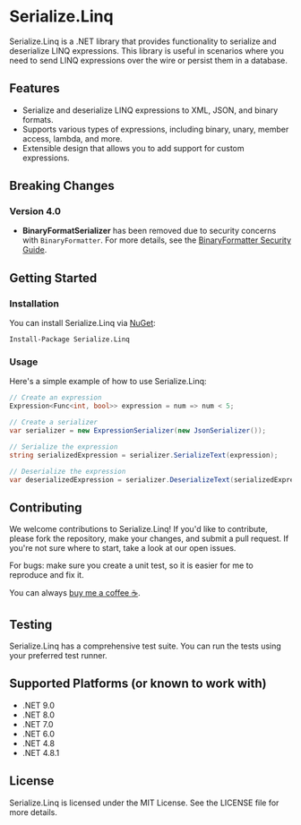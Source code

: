 # Serialize.Linq

Serialize.Linq is a .NET library that provides functionality to serialize and deserialize LINQ expressions.
This library is useful in scenarios where you need to send LINQ expressions over the wire or persist them in a database.

## Features

- Serialize and deserialize LINQ expressions to XML, JSON, and binary formats.
- Supports various types of expressions, including binary, unary, member access, lambda, and more.
- Extensible design that allows you to add support for custom expressions.

## Breaking Changes

### Version 4.0

- **BinaryFormatSerializer** has been removed due to security concerns with `BinaryFormatter`. For more details, see the [BinaryFormatter Security Guide](https://aka.ms/binaryformatter).


## Getting Started

### Installation

You can install Serialize.Linq via [NuGet][1]:

```
Install-Package Serialize.Linq
```

### Usage

Here's a simple example of how to use Serialize.Linq:

```csharp
// Create an expression
Expression<Func<int, bool>> expression = num => num < 5;

// Create a serializer
var serializer = new ExpressionSerializer(new JsonSerializer());

// Serialize the expression
string serializedExpression = serializer.SerializeText(expression);

// Deserialize the expression
var deserializedExpression = serializer.DeserializeText(serializedExpression);
```

## Contributing

We welcome contributions to Serialize.Linq!
If you'd like to contribute, please fork the repository, make your changes, and submit a pull request.
If you're not sure where to start, take a look at our open issues.

For bugs: make sure you create a unit test, so it is easier for me to reproduce and fix it.

You can always [buy me a coffee :coffee:][2].

## Testing

Serialize.Linq has a comprehensive test suite. You can run the tests using your preferred test runner.

## Supported Platforms (or known to work with)

- .NET 9.0
- .NET 8.0
- .NET 7.0
- .NET 6.0
- .NET 4.8
- .NET 4.8.1

## License

Serialize.Linq is licensed under the MIT License. See the LICENSE file for more details.

[1]: http://nuget.org/packages/Serialize.Linq
[2]: https://www.buymeacoffee.com/esskar
